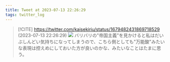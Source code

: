 ```yaml
---
title: Tweet at 2023-07-13 22:26:29
tags: twitter_log
---
```


> [!CITE] https://twitter.com/kaisekiriu/status/1679482431869718529 (2023-07-13 22:26:29)
> ![](https://twitter.com/kaisekiriu/status/1679482431869718529)
> バリバリの"帝国主義"を見かけると私はだいぶしんどい気持ちになってしまうので、こちら側としても"万能酸"みたいな表現は控えめにしておいた方が良いのかな、みたいなことはたまに思う。

